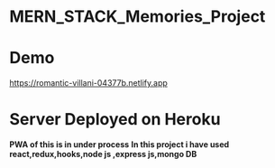 # MERN_STACK_Memories_Project
# Demo
https://romantic-villani-04377b.netlify.app
# Server Deployed on Heroku
**PWA of this is in under process**
**In this project i have used react,redux,hooks,node js ,express js,mongo DB**
